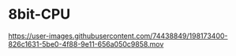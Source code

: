 # 8bit-CPU

https://user-images.githubusercontent.com/74438849/198173400-826c1631-5be0-4f88-9e11-656a050c9858.mov

